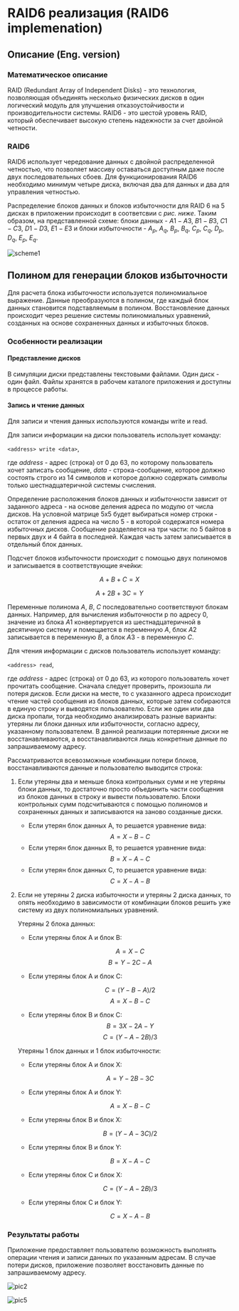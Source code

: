 # RAID6 реализация (RAID6 implemenation)

## Описание (Eng. version)

### Математическое описание

RAID (Redundant Array of Independent Disks) - это технология, позволяющая объединять несколько физических дисков в один логический модуль для улучшения отказоустойчивости и производительности системы. RAID6 - это шестой уровень RAID, который обеспечивает высокую степень надежности за счет двойной четности.

### RAID6

RAID6 использует чередование данных с двойной распределенной четностью, что позволяет массиву оставаться доступным даже после двух последовательных сбоев. Для функционирования RAID6 необходимо минимум четыре диска, включая два для данных и два для управления четностью.

Распределение блоков данных и блоков избыточности для RAID 6 на 5 дисках в приложении происходит в соответсвии с *рис. ниже*. Таким образом, на представленной схеме: блоки данных - $A1-A3$, $B1-B3$, $C1-C3$, $D1-D3$, $E1-E3$ и блоки избыточности - $A_p$, $A_q$, $B_p$, $B_q$, $C_p$, $C_q$, $D_p$, $D_q$, $E_p$, $E_q$.

![scheme1](https://github.com/StanleyStanMarsh/RAID6/assets/96591356/36271c45-9692-44ca-b7ab-ac48195c6dad)

## Полином для генерации блоков избыточности

Для расчета блока избыточности используется полиномиальное выражение. Данные преобразуются в полином, где каждый блок данных становится подставляемым в полином. Восстановление данных происходит через решение системы полиномиальных уравнений, созданных на основе сохраненных данных и избыточных блоков.

### Особенности реализации

#### Представление дисков

В симуляции диски представлены текстовыми файлами. Один диск - один файл. Файлы хранятся в рабочем каталоге приложения и доступны в процессе работы.

#### Запись и чтение данных

Для записи и чтения данных используются команды write и read.

Для записи информации на диски пользователь использует команду:

`<address> write <data>`,

где *address* - адрес (строка) от 0 до 63, по которому пользователь хочет записать сообщение, *data* - строка-сообщение, которое должно состоять строго из 14 символов и которое должно содержать символы только шестнадцатеричной системы счисления.

Определение расположения блоков данных и избыточности зависит от заданного адреса - на основе деления адреса по модулю от числа дисков. На условной матрице 5x5 будет выбираться номер строки - остаток от деления адреса на число 5 - в которой содержатся номера избыточных дисков. Сообщение разделяется на три части: по 5 байтов в первых двух и 4 байта в последней. Каждая часть затем записывается в отдельный блок данных.

Подсчет блоков избыточности происходит с помощью двух полиномов и записывается в соответствующие ячейки:

$$
A + B + C = X
$$

$$
A + 2B + 3C = Y
$$

Переменные полинома $A$, $B$, $C$ последовательно соответствуют блокам данных. Например, для вычисления избыточности p по адресу 0, значение из блока $A1$ конвертируется из шестнадцатеричной в десятичную систему и помещается в переменную $A$, блок $A2$ записывается в переменную $B$, а блок $A3$ - в переменную $C$.

Для чтения информации с дисков пользователь использует команду:

`<address> read`,

где *address* - адрес (строка) от 0 до 63, из которого пользователь хочет прочитать сообщение. Сначала следует проверить, произошла ли потеря дисков. Если диски на месте, то с указанного адреса происходит чтение частей сообщения из блоков данных, которые затем собираются в единую строку и выводятся пользователю. Если же один или два диска пропали, тогда необходимо анализировать разные варианты: утеряны ли блоки данных или избыточности, согласно адресу, указанному пользователем. В данной реализации потерянные диски не восстанавливаются, а восстанавливаются лишь конкретные данные по запрашиваемому адресу.

Рассматриваются всевозможные комбинации потери блоков, восстанавливаются данные и пользователю выводится строка:

1. Если утеряны два и меньше блока контрольных сумм и не утеряны блоки данных, то достаточно просто объединить части сообщения из блоков данных в строку и вывести пользователю. Блоки контрольных сумм подсчитываются с помощью полиномов и сохраненных данных и записываются на заново созданные диски.
   - Если утерян блок данных A, то решается уравнение вида: $$A = X - B - C$$
   - Если утерян блок данных B, то решается уравнение вида: $$B = X - A - C$$
   - Если утерян блок данных C, то решается уравнение вида: $$C = X - A - B$$

2. Если не утеряны 2 диска избыточности и утеряны 2 диска данных, то опять необходимо в зависимости от комбинации блоков решить уже систему из двух полиномиальных уравнений. 
   
   Утеряны 2 блока данных:
   - Если утеряны блок А и блок B:
      
     $$A = X - C$$
     $$B = Y - 2C - A$$
     
   - Если утеряны блок А и блок C:
     
      $$C = (Y - B - A) / 2$$
      $$A = X - B - C$$
     
   - Если утеряны блок B и блок C: 
      $$B = 3X - 2A - Y$$
      $$C = (Y - A - 2B) / 3$$

   Утеряны 1 блок данных и 1 блок избыточности:
   - Если утеряны блок А и блок X:
     
     $$A = Y - 2B - 3C$$

   - Если утеряны блок А и блок Y: 
     
     $$A = X - B - C$$

   - Если утеряны блок B и блок X: 
     
     $$B = (Y - A - 3C) / 2$$

   - Если утеряны блок B и блок Y: 
     
     $$B = X - A - C$$

   - Если утеряны блок C и блок X: 

     $$C = (Y - A - 2B) / 3$$

   - Если утеряны блок C и блок Y: 
     
     $$C = X - A - B$$

### Результаты работы

Приложение предоставляет пользователю возможность выполнять операции чтения и записи данных по указанным адресам. В случае потери дисков, приложение позволяет восстановить данные по запрашиваемому адресу.

![pic2](https://github.com/StanleyStanMarsh/RAID6/assets/96591356/a34ce1fd-7da5-444b-ba39-5830f6005a26)

![pic5](https://github.com/StanleyStanMarsh/RAID6/assets/96591356/a4803417-75ca-459b-a6d8-a32d28097018)
